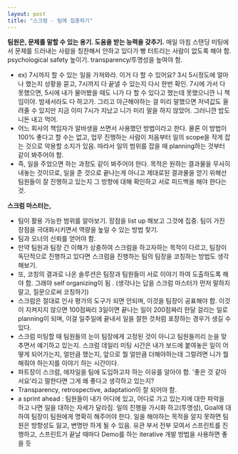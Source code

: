 ```yaml
---
layout: post
title: "스크럼 - 팀에 집중하기"
---
```


**팀원은, 문제를 말할 수 있는 용기. 도움을 받는 능력을 갖추기.** 
매일 아침 스탠딩 미팅에서 문제를 드러내는 사람을 칭찬해서 안하고 있다가 빵 터트리는 사람이 없도록 해야 함. psychological safety 높이기. transparency/투명성을 높여야 함.
- ex) 7시까지 할 수 있는 일을 가져와라. 이거 다 할 수 있어요? 3시 5시정도에 얼마나 했는지 상황을 묻고, 7시까지 다 끝낼 수 있는지 다시 한번 확인. 7시에 가서 다 못했으면, 5시에 내가 물어봤을 때도 니가 다 할 수 있다고 했는데 못했으니깐 니 책임이야. 밤새서라도 다 하고가. 그리고 야근해야하는 걸 미리 말했으면 저녁값도 올려줄 수 있지만 지금 이미 7시가 지났고 니가 미리 말을 하지 않았어. 그러니깐 밥도 니돈 내고 먹어. 
- 어느 회사의 책임자가 알바생을 쓰면서 사용했던 방법이라고 한다. 물론 이 방법이 100% 좋다고 할 수는 없고, 업무 진행하는 사람이 처음부터 일의  scope을 작게 잡는 것으로 악용할 소지가 있음. 따라서 일의 범위를 잡을 때 planning하는 것부터 같이 봐주어야 함. 
- 즉, 일을 주었으면 하는 과정도 같이 봐주어야 한다. 목적은 원하는 결과물을 무사히 내놓는 것이므로, 일을 준 것으로 끝나는게 아니고 제대로된 결과물을 얻기 위해선 팀원들이 잘 진행하고 있는지 그 방향에 대해 확인하고 서로 피드백을 해야 한다는 것.     

**스크럼 마스터는,**
- 팀이 활용 가능한 범위를 알아보기. 장점을 list up 해보고 그것에 집중. 팀이 가진 장점을 극대화시키면서 역량을 높일 수 있는 방법 찾기.
- 팀과 오너의 신뢰를 얻어야 함.
- 만약 팀원과 팀장 간 이해가 상충하여 스크럼을 하고자하는 목적이 다르고, 팀장이 독단적으로 진행하고 있다면 스크럼을 진행하는 팀의 팀장을 코칭하는 방법도 생각해보기. 
- 또, 코칭의 결과로 나온 솔루션은 팀장과 팀원들이 서로 이야기 하여 도출하도록 해야 함. 그래야 self organizing이 됨 . (생각나는 답을 스크럼 마스터가 먼저 말하지 말고, 질문으로써 코칭하기)
- 스크럼은 절대로 인사 평가의 도구가 되면 안되며, 이것을 팀장이 공표해야 함. 이것이 지켜지지 않으면 100점짜리 3일이면 끝나는 일이 200점짜리 한달 걸리는 일로 planning이 되며, 이걸 일주일에 끝내서 일을 잘한 것처럼 포장하는 경우가 생길 수 있다. 
- 스크럼 미팅할 때 팀원들의 눈이 팀장에게 고정된 것이 아니고 팀원들끼리 눈을 맞추면서 얘기하고 있는지. 스크럼 데일리 미팅 시간은 내가 보드에 붙여놓은 일이 어떻게 되어가는지, 얼만큼 했는지, 앞으로 뭘 얼만큼 더해야하는데 그럴려면 니가 뭘 해줘야 하는지를 이야기 하는 시간이다.  
- 파트장이 스크럼, 애자일을 팀에 도입하고자 하는 이유를 알아야 함. '좋은 것 같아서요'라고 말한다면 그게 왜 좋다고 생각하고 있는지?
- Transparency, retrospective, adaptation이 잘 되어야 함.
- a sprint ahead : 팀원들이 내가 어디에 있고, 어디로 가고 있는지에 대한 파악을 하고 나면 일을 대하는 자세가 달라짐. 일의 진행을 가시화 하고(투명성), Goal에 대하여 팀장이 팀원에게 명확히 해주어야 한다. 일을 해야하는 목적을 알지 못하면 팀원은 방향성도 잃고, 변명만 하게 될 수 있음. 유관 부서 전부 모여서 스프린트를 진행하고, 스프린트가 끝날 때마다 Demo를 하는 iterative 개발 방법을 사용하면 좋을 듯   